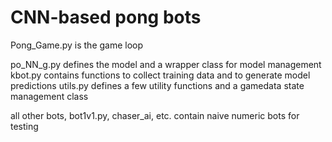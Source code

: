 # CNN-based pong bots

Pong\_Game.py is the game loop

po\_NN\_g.py defines the model and a wrapper class for model management
kbot.py contains functions to collect training data and to generate model predictions
utils.py defines a few utility functions and a gamedata state management class

all other bots, bot1v1.py, chaser\_ai, etc. contain naive numeric bots for testing


